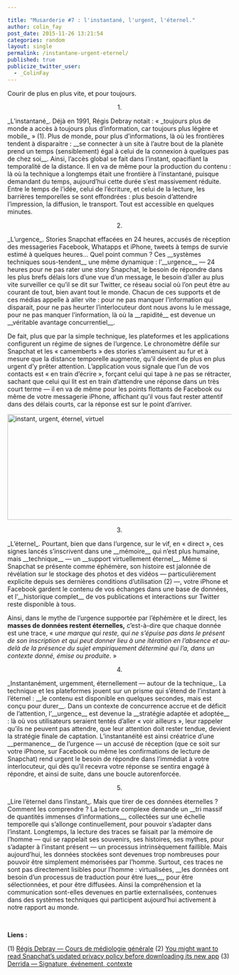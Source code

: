 ```yaml
---

title: "Musarderie #7 : l'instantané, l'urgent, l'éternel."
author: colin_fay
post_date: 2015-11-26 13:21:54
categories: random
layout: single
permalink: /instantane-urgent-eternel/
published: true
publicize_twitter_user:
  - _ColinFay
---
```

Courir de plus en plus vite, et pour toujours.

<!--more-->
<p style="text-align: center;">1.</p>
_L’instantané_. Déjà en 1991, Régis Debray notait : « _toujours plus de monde a accès à toujours plus d’information, car toujours plus légère et mobile_ » (1). Plus de monde, pour plus d’informations, là où les frontières tendent à disparaitre : __se connecter à un site à l’autre bout de la planète prend un temps (sensiblement) égal à celui de la connexion à quelques pas de chez soi__. Ainsi, l’accès global se fait dans l’instant, opacifiant la temporalité de la distance. Il en va de même pour la production du contenu : là où la technique a longtemps était une frontière à l’instantané, puisque demandant du temps, aujourd’hui cette durée s’est massivement réduite. Entre le temps de l’idée, celui de l’écriture, et celui de la lecture, les barrières temporelles se sont effondrées : plus besoin d’attendre l’impression, la diffusion, le transport. Tout est accessible en quelques minutes.
<p style="text-align: center;">2.</p>
_L’urgence_. Stories Snapchat effacées en 24 heures, accusés de réception des messageries Facebook, Whatapps et iPhone, tweets à temps de survie estimé à quelques heures... Quel point commun ? Ces __systèmes techniques sous-tendent__ une même dynamique : l’__urgence__ — 24 heures pour ne pas rater une story Snapchat, le besoin de répondre dans les plus brefs délais lors d’une vue d’un message, le besoin d’aller au plus vite surveiller ce qu’il se dit sur Twitter, ce réseau social où l’on peut être au courant de tout, bien avant tout le monde. Chacun de ces supports et de ces médias appelle à aller vite : pour ne pas manquer l’information qui disparait, pour ne pas heurter l’interlocuteur dont nous avons lu le message, pour ne pas manquer l’information, là où la __rapidité__ est devenue un __véritable avantage concurrentiel__.

De fait, plus que par la simple technique, les plateformes et les applications configurent un régime de signes de l’urgence. Le chronomètre défile sur Snapchat et les « camemberts » des stories s’amenuisent au fur et à mesure que la distance temporelle augmente, qu’il devient de plus en plus urgent d’y prêter attention. L’application vous signale que l’un de vos contacts est « en train d’écrire », forçant celui qui tape à ne pas se rétracter, sachant que celui qui lit est en train d’attendre une réponse dans un très court terme — il en va de même pour les points flottants de Facebook ou même de votre messagerie iPhone, affichant qu’il vous faut rester attentif dans des délais courts, car la réponse est sur le point d’arriver.

<img class="aligncenter size-full wp-image-746" src="http://cf.data-bzh.fr/wp-content/uploads/2015/11/instantane-urgent-eternel-2.jpg" alt="instant, urgent, éternel, virtuel" width="639" height="238" />
<p style="text-align: center;">3.</p>
_L’éternel_. Pourtant, bien que dans l’urgence, sur le vif, en « direct », ces signes lancés s’inscrivent dans une __mémoire__ qui n’est plus humaine, mais __technique__ — un __support virtuellement éternel__. Même si Snapchat se présente comme éphémère, son histoire est jalonnée de révélation sur le stockage des photos et des vidéos — particulièrement explicite depuis ses dernières conditions d’utilisation (2) —, votre iPhone et Facebook gardent le contenu de vos échanges dans une base de données, et l’__historique complet__ de vos publications et interactions sur Twitter reste disponible à tous.

Ainsi, dans le mythe de l’urgence supportée par l’éphémère et le direct, les __masses de données restent éternelles,__ c’est-à-dire que chaque donnée est une trace, « _une marque qui reste, qui ne s’épuise pas dans le présent de son inscription et qui peut donner lieu à une itération en l’absence et au-delà de la présence du sujet empiriquement déterminé qui l’a, dans un contexte donné, émise ou produite_. »
<p style="text-align: center;">4.</p>
_Instantanément, urgemment, éternellement — autour de la technique_. La technique et les plateformes jouent sur un prisme qui s’étend de l’instant à l’éternel : __le contenu est disponible en quelques secondes, mais est conçu pour durer__. Dans un contexte de concurrence accrue et de déficit de l’attention, l’__urgence__ est devenue la __stratégie adaptée et adoptée__ : là où vos utilisateurs seraient tentés d’aller « voir ailleurs », leur rappeler qu’ils ne peuvent pas attendre, que leur attention doit rester tendue, devient la stratégie finale de captation. L’instantanéité est ainsi créatrice d’une __permanence__ de l’urgence — un accusé de réception (que ce soit sur votre iPhone, sur Facebook ou même les confirmations de lecture de Snapchat) rend urgent le besoin de répondre dans l’immédiat à votre interlocuteur, qui dès qu’il recevra votre réponse se sentira engagé à répondre, et ainsi de suite, dans une boucle autorenforcée.
<p style="text-align: center;">5.</p>
_Lire l’éternel dans l’instant_. Mais que tirer de ces données éternelles ? Comment les comprendre ? La lecture complexe demande un __tri massif de quantités immenses d’informations__, collectées sur une échelle temporelle qui s’allonge continuellement, pour pouvoir s’adapter dans l’instant. Longtemps, la lecture des traces se faisait par la mémoire de l’homme — qui se rappelait ses souvenirs, ses histoires, ses mythes, pour s’adapter à l’instant présent — un processus intrinsèquement faillible. Mais aujourd’hui, les données stockées sont devenues trop nombreuses pour pouvoir être simplement mémorisées par l’homme. Surtout, ces traces ne sont pas directement lisibles pour l’homme : virtualisées, __les données ont besoin d’un processus de traduction pour être lues__, pour être sélectionnées, et pour être diffusées. Ainsi la compréhension et la communication sont-elles devenues en partie externalisées, contenues dans des systèmes techniques qui participent aujourd’hui activement à notre rapport au monde.

&nbsp;

__Liens :__

(1) <a href="http://www.gallimard.fr/Catalogue/GALLIMARD/Bibliotheque-des-Idees/Cours-de-mediologie-generale" target="_blank">Régis Debray — Cours de médiologie générale</a>
(2) <a href="http://qz.com/538256/you-might-want-to-read-snapchats-updated-privacy-policy-before-downloading-its-new-app/" target="_blank">You might want to read Snapchat’s updated privacy policy before downloading its new app</a>
(3) <a href="https://virographematics.wordpress.com/2011/05/25/signature-evenement-contexte/" target="_blank">Derrida — Signature, événement, contexte</a>
